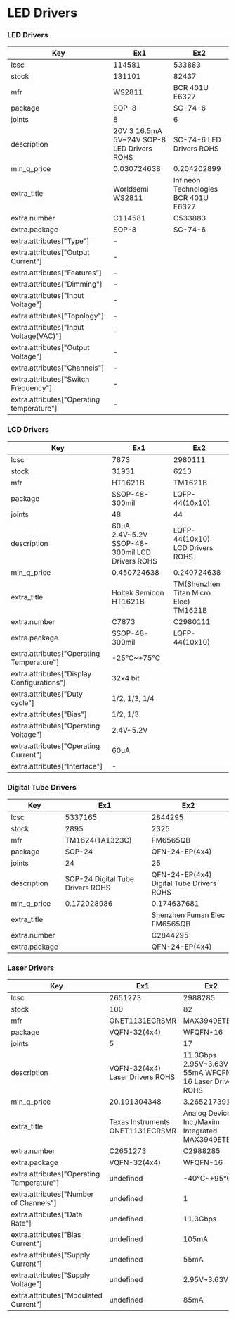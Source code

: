 # LED Drivers

### LED Drivers

| Key | Ex1 | Ex2 |
| --- | --- | --- |
| lcsc | 114581 | 533883 |
| stock | 131101 | 82437 |
| mfr | WS2811 | BCR 401U E6327 |
| package | SOP-8 | SC-74-6 |
| joints | 8 | 6 |
| description | 20V 3 16.5mA 5V~24V SOP-8 LED Drivers ROHS | SC-74-6  LED Drivers ROHS |
| min_q_price | 0.030724638 | 0.204202899 |
| extra_title | Worldsemi WS2811 | Infineon Technologies BCR 401U E6327 |
| extra.number | C114581 | C533883 |
| extra.package | SOP-8 | SC-74-6 |
| extra.attributes["Type"] | - |  |
| extra.attributes["Output Current"] | - |  |
| extra.attributes["Features"] | - |  |
| extra.attributes["Dimming"] | - |  |
| extra.attributes["Input Voltage"] | - |  |
| extra.attributes["Topology"] | - |  |
| extra.attributes["Input Voltage(VAC)"] | - |  |
| extra.attributes["Output Voltage"] | - |  |
| extra.attributes["Channels"] | - |  |
| extra.attributes["Switch Frequency"] | - |  |
| extra.attributes["Operating temperature"] | - |  |

### LCD Drivers

| Key | Ex1 | Ex2 |
| --- | --- | --- |
| lcsc | 7873 | 2980111 |
| stock | 31931 | 6213 |
| mfr | HT1621B | TM1621B |
| package | SSOP-48-300mil | LQFP-44(10x10) |
| joints | 48 | 44 |
| description | 60uA 2.4V~5.2V SSOP-48-300mil LCD Drivers ROHS | LQFP-44(10x10)  LCD Drivers ROHS |
| min_q_price | 0.450724638 | 0.240724638 |
| extra_title | Holtek Semicon HT1621B | TM(Shenzhen Titan Micro Elec) TM1621B |
| extra.number | C7873 | C2980111 |
| extra.package | SSOP-48-300mil | LQFP-44(10x10) |
| extra.attributes["Operating Temperature"] | -25℃~+75℃ |  |
| extra.attributes["Display Configurations"] | 32x4 bit |  |
| extra.attributes["Duty cycle"] | 1/2, 1/3, 1/4 |  |
| extra.attributes["Bias"] | 1/2, 1/3 |  |
| extra.attributes["Operating Voltage"] | 2.4V~5.2V |  |
| extra.attributes["Operating Current"] | 60uA |  |
| extra.attributes["Interface"] | - |  |

### Digital Tube Drivers

| Key | Ex1 | Ex2 |
| --- | --- | --- |
| lcsc | 5337165 | 2844295 |
| stock | 2895 | 2325 |
| mfr | TM1624(TA1323C) | FM6565QB |
| package | SOP-24 | QFN-24-EP(4x4) |
| joints | 24 | 25 |
| description | SOP-24 Digital Tube Drivers ROHS | QFN-24-EP(4x4) Digital Tube Drivers ROHS |
| min_q_price | 0.172028986 | 0.174637681 |
| extra_title |  | Shenzhen Fuman Elec FM6565QB |
| extra.number |  | C2844295 |
| extra.package |  | QFN-24-EP(4x4) |

### Laser Drivers

| Key | Ex1 | Ex2 |
| --- | --- | --- |
| lcsc | 2651273 | 2988285 |
| stock | 100 | 82 |
| mfr | ONET1131ECRSMR | MAX3949ETE+T |
| package | VQFN-32(4x4) | WFQFN-16 |
| joints | 5 | 17 |
| description | VQFN-32(4x4)  Laser Drivers ROHS | 11.3Gbps 2.95V~3.63V 55mA WFQFN-16  Laser Drivers ROHS |
| min_q_price | 20.191304348 | 3.265217391 |
| extra_title | Texas Instruments ONET1131ECRSMR | Analog Devices Inc./Maxim Integrated MAX3949ETE+T |
| extra.number | C2651273 | C2988285 |
| extra.package | VQFN-32(4x4) | WFQFN-16 |
| extra.attributes["Operating Temperature"] | undefined | -40℃~+95℃ |
| extra.attributes["Number of Channels"] | undefined | 1 |
| extra.attributes["Data Rate"] | undefined | 11.3Gbps |
| extra.attributes["Bias Current"] | undefined | 105mA |
| extra.attributes["Supply Current"] | undefined | 55mA |
| extra.attributes["Supply Voltage"] | undefined | 2.95V~3.63V |
| extra.attributes["Modulated Current"] | undefined | 85mA |


